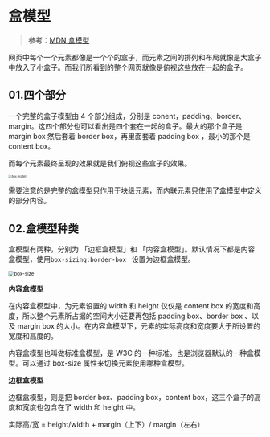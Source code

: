# 盒模型

> **参考**：[MDN 盒模型](https://developer.mozilla.org/zh-CN/docs/Learn/CSS/Building_blocks/The_box_model) 

网页中每个一个元素都像是一个个的盒子，而元素之间的排列和布局就像是大盒子中放入了小盒子。而我们所看到的整个网页就像是俯视这些放在一起的盒子。

## 01.四个部分

一个完整的盒子模型由 4 个部分组成，分别是 conent，padding、border、margin。这四个部分也可以看出是四个套在一起的盒子。最大的那个盒子是 margin box 然后套着 border box，再里面套着 padding box ，最小的那个是 content box。

而每个元素最终呈现的效果就是我们俯视这些盒子的效果。

<img src="https://uploadfiles.nowcoder.com/images/20191016/138549510_1571192703575_F65244E03F1CC2B16471E8ADC4821E42" alt="box-model" style="zoom: 40%;" />

需要注意的是完整的盒模型只作用于块级元素，而内联元素只使用了盒模型中定义的部分内容。

## 02.盒模型种类

盒模型有两种，分别为 「边框盒模型」和 「内容盒模型」。默认情况下都是内容盒模型，使用`box-sizing:border-box ` 设置为边框盒模型。

<img src="https://connorshea.gitlab.io/images/posts/css-that-doesnt-suck/content-box-vs-border-box.png" alt="box-size" style="zoom:70%;" />

**内容盒模型**

在内容盒模型中，为元素设置的 width 和 height 仅仅是 content box 的宽度和高度，所以整个元素所占据的空间大小还要再包括 padding box、border box 、以及 margin box 的大小。在内容盒模型下，元素的实际高度和宽度要大于所设置的宽度和高度的。

内容盒模型也叫做标准盒模型，是 W3C 的一种标准。也是浏览器默认的一种盒模型。可以通过 box-size 属性来切换元素使用哪种盒模型。

**边框盒模型**

边框盒模型，则是把 border box、padding box，content box，这三个盒子的高度和宽度也包含在了 width 和 height 中。

实际高/宽 = height/width + margin（上下）/ margin（左右）





